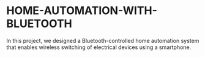 # HOME-AUTOMATION-WITH-BLUETOOTH
In this project, we designed a Bluetooth-controlled home automation system that enables wireless switching of electrical devices using a smartphone.
